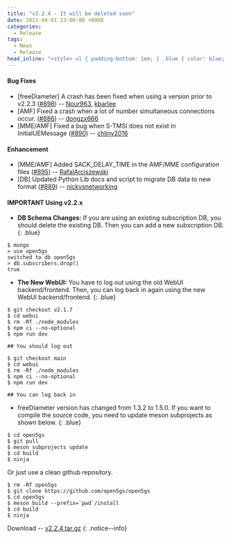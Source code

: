 ```yaml
---
title: "v2.2.4 - It will be deleted soon"
date: 2021-04-01 23:08:00 +0900
categories:
  - Release
tags:
  - News
  - Release
head_inline: "<style> ul { padding-bottom: 1em; } .blue { color: blue; }</style>"
---
```


#### Bug Fixes
- [freeDiameter] A crash has been fixed when using a version prior to v2.2.3 ([#898](https://github.com/open5gs/open5gs/issues/898)) -- [Nour963](https://github.com/Nour963), [kbarlee](https://github.com/kbarlee)
- [AMF] Fixed a crash when a lot of number simultaneous connections occur. ([#886](https://github.com/open5gs/open5gs/issues/886)) -- [dongzx666](https://github.com/dongzx666)
- [MME/AMF] Fixed a bug when S-TMSI does not exist in InitialUEMessage ([#890](https://github.com/open5gs/open5gs/issues/890)) -- [chliny2016](https://github.com/chliny2016) 

#### Enhancement
- [MME/AMF] Added SACK_DELAY_TIME in the AMF/MME configuration files ([#895](https://github.com/open5gs/open5gs/issues/895)) -- [RafalArciszewski](https://github.com/RafalArciszewski) 
- [DB] Updated Python Lib docs and script to migrate DB data to new format ([#889](https://github.com/open5gs/open5gs/pull/889)) -- [nickvsnetworking](https://github.com/nickvsnetworking) 

#### IMPORTANT Using v2.2.x

- **DB Schema Changes:** If you are using an existing subscription DB, you should delete the existing DB. Then you can add a new subscription DB.
{: .blue}
```
$ mongo
> use open5gs
switched to db open5gs
> db.subscribers.drop()
true
```

- **The New WebUI:** You have to log out using the old WebUI backend/frontend. Then, you can log back in again using the new WebUI backend/frontend.
{: .blue}
```
$ git checkout v2.1.7
$ cd webui
$ rm -Rf ./node_modules
$ npm ci --no-optional
$ npm run dev

## You should log out

$ git checkout main
$ cd webui
$ rm -Rf ./node_modules
$ npm ci --no-optional
$ npm run dev

## You can log back in
```

- freeDiameter version has changed from 1.3.2 to 1.5.0. If you want to compile the source code, you need to update meson subprojects as shown below.
{: .blue}

```
$ cd open5gs
$ git pull
$ meson subprojects update
$ cd build
$ ninja
```

Or just use a clean github repository.

```
$ rm -Rf open5gs
$ git clone https://github.com/open5gs/open5gs
$ cd open5gs
$ meson build --prefix=`pwd`/install
$ cd build
$ ninja
```


Download -- [v2.2.4.tar.gz](https://github.com/open5gs/open5gs/archive/v2.2.4.tar.gz)
{: .notice--info}
